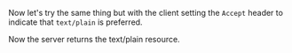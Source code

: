 Now let's try the same thing but with the client setting the `Accept` header to indicate that `text/plain` is preferred.

<resource-map/>

<request/>

<response/>

Now the server returns the text/plain resource.

